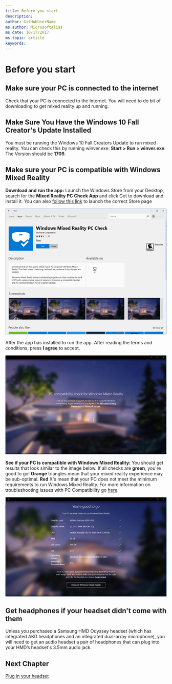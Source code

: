 ```yaml
---
title: Before you start
description: 
author: GitHubUserName
ms.author: MicrosoftAlias
ms.date: 10/17/2017
ms.topic: article
keywords: 
---
```




# Before you start

## Make sure your PC is connected to the internet

Check that your PC is connected to the Internet. You will need to do bit of downloading to get mixed reality up and running.

## Make Sure You Have the Windows 10 Fall Creator's Update Installed

You must be running the Windows 10 Fall Creators Update to run mixed reality. You can check this by running winver.exe: **Start > Run > winver.exe**. The Version should be **1709**.

## Make sure your PC is compatible with Windows Mixed Reality

**Download and run the app:** Launch the Windows Store from your Desktop, search for the **Mixed Reality PC Check App** and click Get to download and install it. You can also [follow this link](https://aka.ms/mrcheck) to launch the correct Store page

![Mixed Reality PC Check App](images/700px-mrpccheck.png)

After the app has installed to run the app. After reading the terms and conditions, press **I agree** to accept.

![PC Compat Check](images/700px-pccompatcheck.png)

**See if your PC is compatible with Windows Mixed Reality:** You should get results that look similar to the image below. If all checks are **green**, you're good to go! **Orange** triangles mean that your mixed reality experience may be sub-optimal. **Red** X's mean that your PC does not meet the minimum requirements to run Windows Mixed Reality. For more information on troubleshooting issues with PC Compatibility go [here](https://support.microsoft.com/en-us/help/4045777/windows-10-get-help-with-pc-compatibility-in-windows-mixed-reality).

![Good to go](images/700px-goodtogo.png)

## Get headphones if your headset didn't come with them

Unless you purchased a Samsung HMD Odyssey headset (which has integrated AKG headphones and an integrated dual-array microphone), you will need to get an audio headset a pair of headphones that can plug into your HMD’s headset's 3.5mm audio jack.

## Next Chapter

[Plug in your headset](plug-in-your-headset.md)
